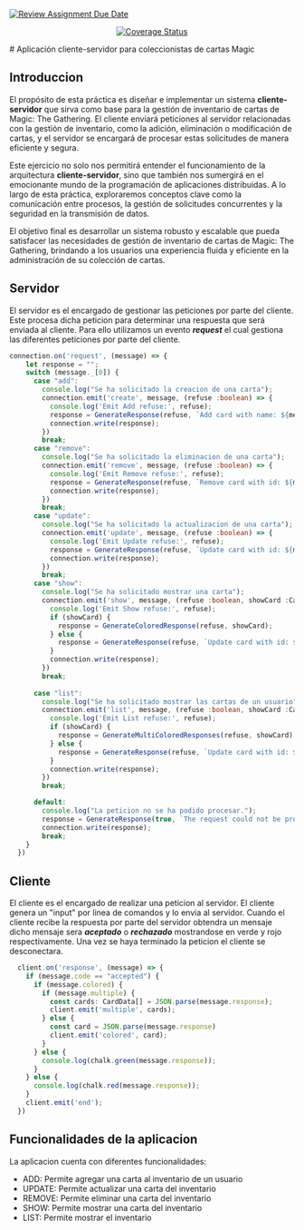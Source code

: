 [![Review Assignment Due Date](https://classroom.github.com/assets/deadline-readme-button-24ddc0f5d75046c5622901739e7c5dd533143b0c8e959d652212380cedb1ea36.svg)](https://classroom.github.com/a/7bX30zK4)
<p align="center">
<a href='https://coveralls.io/github/ULL-ESIT-INF-DSI-2324/ull-esit-inf-dsi-23-24-prct10-fs-proc-sockets-magic-app-alu0101413938?branch=main'><img src='https://coveralls.io/repos/github/ULL-ESIT-INF-DSI-2324/ull-esit-inf-dsi-23-24-prct10-fs-proc-sockets-magic-app-alu0101413938/badge.svg?branch=main' alt='Coverage Status' /></a>
</p>
# Aplicación cliente-servidor para coleccionistas de cartas Magic

## Introduccion
El propósito de esta práctica es diseñar e implementar un sistema **cliente-servidor** que sirva como base para la gestión de inventario de cartas de Magic: The Gathering. El cliente enviará peticiones al servidor relacionadas con la gestión de inventario, como la adición, eliminación o modificación de cartas, y el servidor se encargará de procesar estas solicitudes de manera eficiente y segura.

Este ejercicio no solo nos permitirá entender el funcionamiento de la arquitectura **cliente-servidor**, sino que también nos sumergirá en el emocionante mundo de la programación de aplicaciones distribuidas. A lo largo de esta práctica, exploraremos conceptos clave como la comunicación entre procesos, la gestión de solicitudes concurrentes y la seguridad en la transmisión de datos.

El objetivo final es desarrollar un sistema robusto y escalable que pueda satisfacer las necesidades de gestión de inventario de cartas de Magic: The Gathering, brindando a los usuarios una experiencia fluida y eficiente en la administración de su colección de cartas.

## Servidor
El servidor es el encargado de gestionar las peticiones por parte del cliente. Este procesa dicha peticion para determinar una respuesta que será enviada al cliente. Para ello utilizamos un evento ***request*** el cual gestiona las diferentes peticiones por parte del cliente.
```ts
connection.on('request', (message) => {
    let response = "";
    switch (message._[0]) {
      case "add":
        console.log("Se ha solicitado la creacion de una carta");
        connection.emit('create', message, (refuse :boolean) => {
          console.log('Emit Add refuse:', refuse);
          response = GenerateResponse(refuse, `Add card with name: ${message.name}`);          
          connection.write(response);  
        })
        break;
      case "remove":
        console.log("Se ha solicitado la eliminacion de una carta");
        connection.emit('remove', message, (refuse :boolean) => {
          console.log('Emit Remove refuse:', refuse);
          response = GenerateResponse(refuse, `Remove card with id: ${message.id}`);
          connection.write(response);
        })
        break;
      case "update":
        console.log("Se ha solicitado la actualizacion de una carta");
        connection.emit('update', message, (refuse :boolean) => {
          console.log('Emit Update refuse:', refuse);
          response = GenerateResponse(refuse, `Update card with id: ${message.id}`);
          connection.write(response);
        })
        break;
      case "show":
        console.log("Se ha solicitado mostrar una carta");
        connection.emit('show', message, (refuse :boolean, showCard :CardData | undefined) => {
          console.log('Emit Show refuse:', refuse);
          if (showCard) {
            response = GenerateColoredResponse(refuse, showCard);
          } else {
            response = GenerateResponse(refuse, `Update card with id: ${message.id}`);
          }
          connection.write(response);
        })
        break;
      
      case "list":
        console.log("Se ha solicitado mostrar las cartas de un usuario");
        connection.emit('list', message, (refuse :boolean, showCard :CardData[] | undefined) => {
          console.log('Emit List refuse:', refuse);
          if (showCard) {
            response = GenerateMultiColoredResponses(refuse, showCard);
          } else {
            response = GenerateResponse(refuse, `Update card with id: ${message.id}`);
          }
          connection.write(response);
        })
        break;

      default:
        console.log("La peticion no se ha podido procesar.");
        response = GenerateResponse(true, `The request could not be processed.`);
        connection.write(response);
        break;
    }
  })
```

## Cliente
El cliente es el encargado de realizar una peticion al servidor. El cliente genera un "input" por linea de comandos y lo envia al servidor. Cuando el cliente recibe la respuesta por parte del servidor obtendra un mensaje dicho mensaje sera ***aceptado*** o ***rechazado*** mostrandose en verde y rojo respectivamente. Una vez se haya terminado la peticion el cliente se desconectara.
```ts
  client.on('response', (message) => {   
    if (message.code == "accepted") {
      if (message.colored) {
        if (message.multiple) {
          const cards: CardData[] = JSON.parse(message.response);
          client.emit('multiple', cards);
        } else {
          const card = JSON.parse(message.response)
          client.emit('colored', card);
        }
      } else {
        console.log(chalk.green(message.response));
      }
    } else {
      console.log(chalk.red(message.response));
    }
    client.emit('end');
  }) 
```

## Funcionalidades de la aplicacion
La aplicacion cuenta con diferentes funcionalidades:
- ADD: Permite agregar una carta al inventario de un usuario
- UPDATE: Permite actualizar una carta del inventario
- REMOVE: Permite eliminar una carta del inventario
- SHOW: Permite mostrar una carta del inventario
- LIST: Permite mostrar el inventario